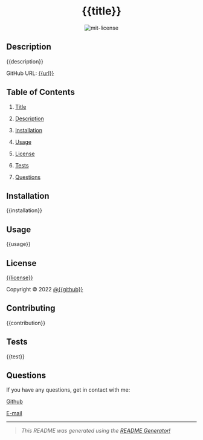

<center>

# {{title}} <a name="title"></a><br>

![mit-license](https://img.shields.io/badge/license-{{license}}-green)
</center>

## Description <a name="description"></a>

{{description}}

GitHub URL: [{{url}}]({{url}})

## Table of Contents
1. [Title](#title)

2. [Description](#description)

3. [Installation](#installation)

4. [Usage](#usage)

5. [License](#license)

6. [Tests](#tests)

7. [Questions](#questions)

## Installation <a name="installation"></a>
{{installation}} 

## Usage <a name="usage"></a>
{{usage}}

## License <a name="license"></a>
[{{license}}](https://choosealicense.com/licenses/{{licenseLowerCase}})

Copyright © 2022 [@{{github}}]({{github-link}})

## Contributing <a name="contributing"></a>
{{contribution}}

## Tests <a name="tests"></a>
{{test}}

## Questions <a name="questions"></a>

If you have any questions, get in contact with me:

[Github]({{github-link}})

[E-mail]({{email}}) 

__________________________________________________

> *This README was generated using the [README Generator!](https://github.com/timmobrien/NodeJS-README-Generator)*